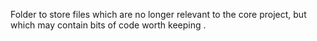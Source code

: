 Folder to store files which are no longer relevant to the core project, but which may contain bits of code worth keeping
.
